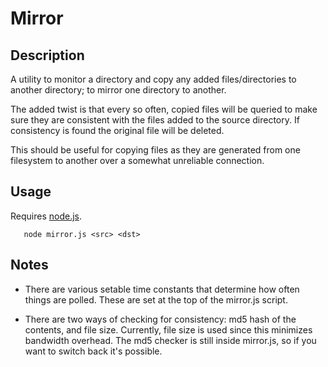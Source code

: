 # Mirror

## Description

A utility to monitor a directory and copy any added files/directories to
another directory; to mirror one directory to another.

The added twist is that every so often, copied files will be
queried to make sure they are consistent with the files added to the source
directory.  If consistency is found the original file will be deleted.

This should be useful for copying files as they are generated from one
filesystem to another over a somewhat unreliable connection.

## Usage

Requires [node.js][1].
   
```
   node mirror.js <src> <dst>
```
   
[1]: http://nodejs.org/

## Notes

*  There are various setable time constants that determine how often things are polled.
   These are set at the top of the mirror.js script.
   
*  There are two ways of checking for consistency: md5 hash of the contents, and file size.
   Currently, file size is used since this minimizes bandwidth overhead.
   The md5 checker is still inside mirror.js, so if you want to switch back it's possible.
